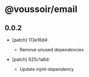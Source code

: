 # @voussoir/email

## 0.0.2
- [patch] 113e16d4:

  - Remove unused dependencies

- [patch] 625c1a6d:

  - Update mjml-dependency
